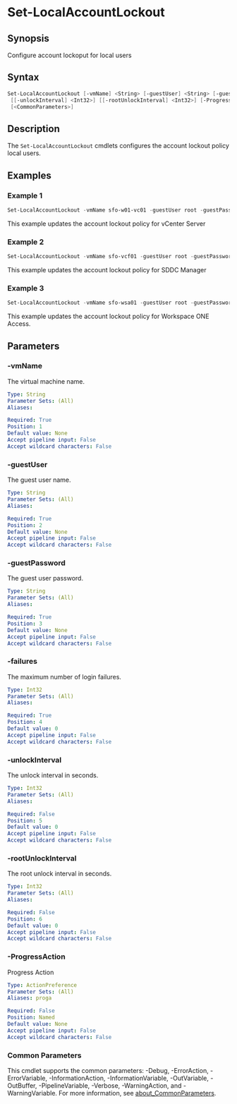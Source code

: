 # Set-LocalAccountLockout

## Synopsis

Configure account lockoput for local users

## Syntax

```powershell
Set-LocalAccountLockout [-vmName] <String> [-guestUser] <String> [-guestPassword] <String> [-failures] <Int32>
 [[-unlockInterval] <Int32>] [[-rootUnlockInterval] <Int32>] [-ProgressAction <ActionPreference>]
 [<CommonParameters>]
```

## Description

The `Set-LocalAccountLockout` cmdlets configures the account lockout policy local users.

## Examples

### Example 1

```powershell
Set-LocalAccountLockout -vmName sfo-w01-vc01 -guestUser root -guestPassword VMw@re1! -failures 3 -unlockInterval 900 -rootUnlockInterval 300
```

This example updates the account lockout policy for vCenter Server

### Example 2

```powershell
Set-LocalAccountLockout -vmName sfo-vcf01 -guestUser root -guestPassword VMw@re1! -failures 3 -unlockInterval 86400 -rootUnlockInterval 300
```

This example updates the account lockout policy for SDDC Manager

### Example 3

```powershell
Set-LocalAccountLockout -vmName sfo-wsa01 -guestUser root -guestPassword VMw@re1! -failures 3 -unlockInterval 900 -rootUnlockInterval 900
```

This example updates the account lockout policy for Workspace ONE Access.

## Parameters

### -vmName

The virtual machine name.

```yaml
Type: String
Parameter Sets: (All)
Aliases:

Required: True
Position: 1
Default value: None
Accept pipeline input: False
Accept wildcard characters: False
```

### -guestUser

The guest user name.

```yaml
Type: String
Parameter Sets: (All)
Aliases:

Required: True
Position: 2
Default value: None
Accept pipeline input: False
Accept wildcard characters: False
```

### -guestPassword

The guest user password.

```yaml
Type: String
Parameter Sets: (All)
Aliases:

Required: True
Position: 3
Default value: None
Accept pipeline input: False
Accept wildcard characters: False
```

### -failures

The maximum number of login failures.

```yaml
Type: Int32
Parameter Sets: (All)
Aliases:

Required: True
Position: 4
Default value: 0
Accept pipeline input: False
Accept wildcard characters: False
```

### -unlockInterval

The unlock interval in seconds.

```yaml
Type: Int32
Parameter Sets: (All)
Aliases:

Required: False
Position: 5
Default value: 0
Accept pipeline input: False
Accept wildcard characters: False
```

### -rootUnlockInterval

The root unlock interval in seconds.

```yaml
Type: Int32
Parameter Sets: (All)
Aliases:

Required: False
Position: 6
Default value: 0
Accept pipeline input: False
Accept wildcard characters: False
```

### -ProgressAction

Progress Action

```yaml
Type: ActionPreference
Parameter Sets: (All)
Aliases: proga

Required: False
Position: Named
Default value: None
Accept pipeline input: False
Accept wildcard characters: False
```

### Common Parameters

This cmdlet supports the common parameters: -Debug, -ErrorAction, -ErrorVariable, -InformationAction, -InformationVariable, -OutVariable, -OutBuffer, -PipelineVariable, -Verbose, -WarningAction, and -WarningVariable. For more information, see [about_CommonParameters](http://go.microsoft.com/fwlink/?LinkID=113216).
